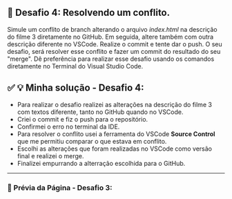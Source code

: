 ## :dart: Desafio 4: Resolvendo um conflito.
Simule um conflito de branch alterando o arquivo _index.html_ na descrição do filme 3 diretamente no GitHub. Em seguida, altere também com outra descrição diferente no VSCode. 
Realize o commit e tente dar o push. O seu desafio, será resolver esse conflito e fazer um commit do resultado do seu "merge". Dê preferência para realizar esse desafio usando os comandos diretamente no Terminal do Visual Studio Code.

## :white_check_mark: :bulb: Minha solução - Desafio 4:
* Para realizar o desafio realizei as alterações na descrição do filme 3 com textos diferente, tanto no GitHub quando no VSCode.
* Criei o commit e fiz o push para o repositório.
* Confirmei o erro no terminal da IDE.
* Para resolver o conflito usei a ferramenta do VSCode **Source Control** que me permitiu comparar o que estava em conflito.
* Escolhi as alterações que foram realizadas no VSCode como versão final e realizei o merge.
* Finalizei empurrando a alterração escolhida para o GitHub.
---

### :camera_flash: Prévia da Página - Desafio 3:
